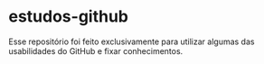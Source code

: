 # estudos-github
Esse repositório foi feito exclusivamente para utilizar algumas das usabilidades do GitHub e fixar conhecimentos.
